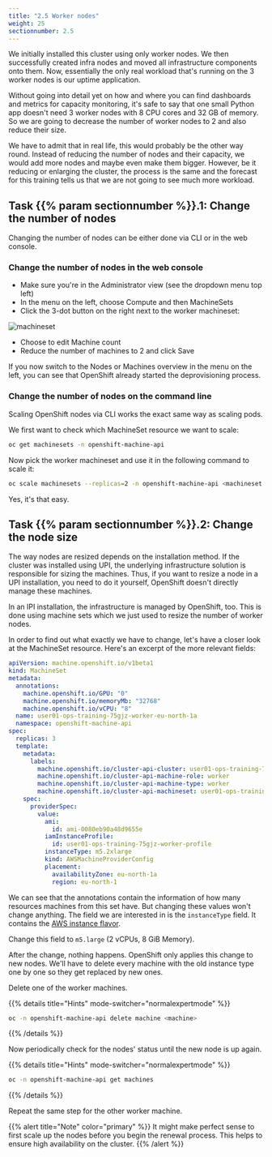 ```yaml
---
title: "2.5 Worker nodes"
weight: 25
sectionnumber: 2.5
---
```


We initially installed this cluster using only worker nodes.
We then successfully created infra nodes and moved all infrastructure components onto them.
Now, essentially the only real workload that's running on the 3 worker nodes is our uptime application.

Without going into detail yet on how and where you can find dashboards and metrics for capacity monitoring, it's safe to say that one small Python app doesn't need 3 worker nodes with 8 CPU cores and 32 GB of memory.
So we are going to decrease the number of worker nodes to 2 and also reduce their size.

We have to admit that in real life, this would probably be the other way round.
Instead of reducing the number of nodes and their capacity, we would add more nodes and maybe even make them bigger.
However, be it reducing or enlarging the cluster, the process is the same and the forecast for this training tells us that we are not going to see much more workload.


## Task {{% param sectionnumber %}}.1: Change the number of nodes

Changing the number of nodes can be either done via CLI or in the web console.


### Change the number of nodes in the web console

* Make sure you're in the Administrator view (see the dropdown menu top left)
* In the menu on the left, choose Compute and then MachineSets
* Click the 3-dot button on the right next to the worker machineset:

![machineset](../machineset.png)

* Choose to edit Machine count
* Reduce the number of machines to 2 and click Save

If you now switch to the Nodes or Machines overview in the menu on the left, you can see that OpenShift already started the deprovisioning process.


### Change the number of nodes on the command line

Scaling OpenShift nodes via CLI works the exact same way as scaling pods.

We first want to check which MachineSet resource we want to scale:

```bash
oc get machinesets -n openshift-machine-api
```

Now pick the worker machineset and use it in the following command to scale it:

```bash
oc scale machinesets --replicas=2 -n openshift-machine-api <machineset name>
```

Yes, it's that easy.


## Task {{% param sectionnumber %}}.2: Change the node size

The way nodes are resized depends on the installation method.
If the cluster was installed using UPI, the underlying infrastructure solution is responsible for sizing the machines.
Thus, if you want to resize a node in a UPI installation, you need to do it yourself, OpenShift doesn't directly manage these machines.

In an IPI installation, the infrastructure is managed by OpenShift, too.
This is done using machine sets which we just used to resize the number of worker nodes.

In order to find out what exactly we have to change, let's have a closer look at the MachineSet resource.
Here's an excerpt of the more relevant fields:

```yaml
apiVersion: machine.openshift.io/v1beta1
kind: MachineSet
metadata:
  annotations:
    machine.openshift.io/GPU: "0"
    machine.openshift.io/memoryMb: "32768"
    machine.openshift.io/vCPU: "8"
  name: user01-ops-training-75gjz-worker-eu-north-1a
  namespace: openshift-machine-api
spec:
  replicas: 3
  template:
    metadata:
      labels:
        machine.openshift.io/cluster-api-cluster: user01-ops-training-75gjz
        machine.openshift.io/cluster-api-machine-role: worker
        machine.openshift.io/cluster-api-machine-type: worker
        machine.openshift.io/cluster-api-machineset: user01-ops-training-75gjz-worker-eu-north-1a
    spec:
      providerSpec:
        value:
          ami:
            id: ami-0080eb90a48d9655e
          iamInstanceProfile:
            id: user01-ops-training-75gjz-worker-profile
          instanceType: m5.2xlarge
          kind: AWSMachineProviderConfig
          placement:
            availabilityZone: eu-north-1a
            region: eu-north-1
```

We can see that the annotations contain the information of how many resources machines from this set have.
But changing these values won't change anything.
The field we are interested in is the `instanceType` field.
It contains the [AWS instance flavor](https://aws.amazon.com/ec2/instance-types/).

Change this field to `m5.large` (2 vCPUs, 8 GiB Memory).

After the change, nothing happens.
OpenShift only applies this change to new nodes.
We'll have to delete every machine with the old instance type one by one so they get replaced by new ones.

Delete one of the worker machines.

{{% details title="Hints" mode-switcher="normalexpertmode" %}}

```bash
oc -n openshift-machine-api delete machine <machine>
```

{{% /details %}}

Now periodically check for the nodes' status until the new node is up again.

{{% details title="Hints" mode-switcher="normalexpertmode" %}}

```bash
oc -n openshift-machine-api get machines
```

{{% /details %}}

Repeat the same step for the other worker machine.

{{% alert title="Note" color="primary" %}}
It might make perfect sense to first scale up the nodes before you begin the renewal process.
This helps to ensure high availability on the cluster.
{{% /alert %}}
